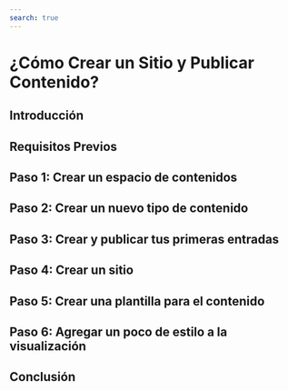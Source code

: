 ```yaml
---
search: true
---
```


# ¿Cómo Crear un Sitio y Publicar Contenido?

## Introducción


## Requisitos Previos

## Paso 1: Crear un espacio de contenidos

## Paso 2: Crear un nuevo tipo de contenido

## Paso 3: Crear y publicar tus primeras entradas

## Paso 4: Crear un sitio

## Paso 5: Crear una plantilla para el contenido

## Paso 6: Agregar un poco de estilo a la visualización

## Conclusión
